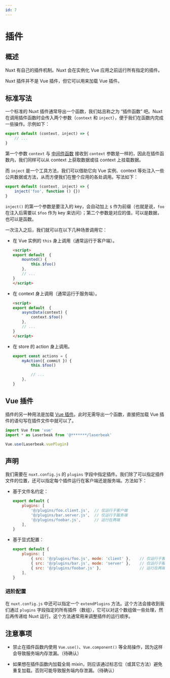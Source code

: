 ```yaml
---
id: 7
---
```


# 插件

## 概述

Nuxt 有自己的插件机制。Nuxt 会在实例化 Vue 应用之前运行所有指定的插件。

Nuxt 插件并不是 Vue 插件，但它可以用来加载 Vue 插件。


## 标准写法

一个标准的 Nuxt 插件通常导出一个函数，我们姑且称之为 “插件函数” 吧。Nuxt 在调用插件函数时会传入两个参数（`context` 和 `inject`），便于我们在函数内完成一些操作。示例如下：

```js
export default (context, inject) => {
	// ...
}
```

第一个参数 `context` 与 [中间件函数](6) 接收到 `context` 参数是一样的，因此在插件函数内，我们同样可以从 context 上获取数据或往 context 上挂载数据。

而 `inject` 是一个工具方法，我们可以借助它向 Vue 实例、context 等处注入一些公共数据或方法，从而方便我们在整个应用的各处调用。写法如下：

```js
export default (context, inject) => {
	inject('foo', function () {})
}
```

`inject()` 的第一个参数是要注入的 key，会自动加上 `$` 作为前缀（也就是说，`foo` 在注入后需要以 `$foo` 作为 key 来访问）；第二个参数是对应的值，可以是数据，也可以是函数。

一次注入之后，我们就可以在以下几种场景调用它：

* 在 Vue 实例的 `this` 身上调用（通常运行于客户端）。

	```html
	<script>
	export default  {
		mounted() {
			this.$foo()
		},
		// ...
	}
	</script>
	```

* 在 context 身上调用（通常运行于服务端）。

	```html
	<script>
	export default  {
		asyncData(context) {
			context.$foo()
		},
		// ...
	}
	</script>
	```

* 在 store 的 action 身上调用。

	```js
	export const actions = {
		myAction({ commit }) {
			this.$foo()

			// ...
		},
	}
	```


## Vue 插件

插件的另一种用法是加载 [Vue 插件](https://cn.vuejs.org/v2/guide/plugins.html)。此时无需导出一个函数，直接把加载 Vue 插件的语句写在插件文件中就可以了。

```js
import Vue from 'vue'
import * as Laserbeak from '@*******/laserbeak'

Vue.use(Laserbeak.vuePlugin)
```


## 声明

我们需要在 `nuxt.config.js` 的 `plugins` 字段中指定插件。我们除了可以指定插件文件的位置，还可以指定每个插件运行在客户端还是服务端。方法如下：

* 基于文件名约定：

	```js
	export default {
		plugins: [
			'@/plugins/foo.client.js',	// 仅运行于客户端
			'@/plugins/bar.server.js',	// 仅运行于服务端
			'@/plugins/foobar.js',		// 运行在两端
		],
	}
	```

* 基于显式配置：

	```js
	export default {
		plugins: [
			{ src: '@/plugins/foo.js', mode: 'client' },	// 仅运行于客户端
			{ src: '@/plugins/bar.js', mode: 'server' },	// 仅运行于服务端
			{ src: '@/plugins/foobar.js' },					// 运行在两端
		],
	}
	```

### 进阶配置

在 `nuxt.config.js` 中还可以指定一个 `extendPlugins` 方法。这个方法会接收到我们通过 `plugins` 字段指定的所有插件（数组），它可以对这个数组做一些处理，然后再传递给 Nuxt 运行。这个方法通常用来调整插件的运行顺序。


## 注意事项

* 禁止在插件函数内使用 `Vue.use()`、`Vue.component()` 等全局操作，因为这样会导致服务端内存泄漏。（待确认）

* 如果想在插件函数内加载全局 mixin，则应该通过标志位（或其它方法）避免重复加载。否则可能导致服务端内存泄漏。（待确认）
